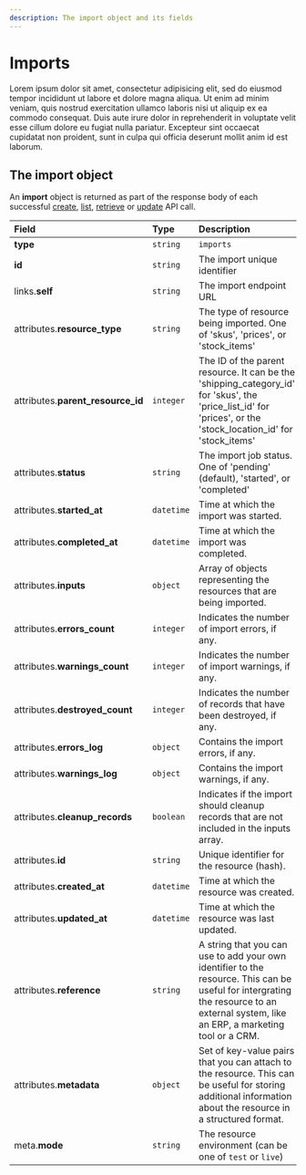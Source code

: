 ```yaml
---
description: The import object and its fields
---
```


# Imports

Lorem ipsum dolor sit amet, consectetur adipisicing elit, sed do eiusmod tempor incididunt ut labore et dolore magna aliqua. Ut enim ad minim veniam, quis nostrud exercitation ullamco laboris nisi ut aliquip ex ea commodo consequat. Duis aute irure dolor in reprehenderit in voluptate velit esse cillum dolore eu fugiat nulla pariatur. Excepteur sint occaecat cupidatat non proident, sunt in culpa qui officia deserunt mollit anim id est laborum.

## The import object

An **import** object is returned as part of the response body of each successful [create](https://github.com/commercelayer/commercelayer_docs/tree/59b0b081d713240e5ebab57aa88930add73d23e7/resources/imports/create-import.md), [list](https://github.com/commercelayer/commercelayer_docs/tree/59b0b081d713240e5ebab57aa88930add73d23e7/resources/imports/list-all-imports.md), [retrieve](https://github.com/commercelayer/commercelayer_docs/tree/59b0b081d713240e5ebab57aa88930add73d23e7/resources/imports/retrieve-import.md) or [update](https://github.com/commercelayer/commercelayer_docs/tree/59b0b081d713240e5ebab57aa88930add73d23e7/resources/imports/update-import.md) API call.

| Field | Type | Description |
| :--- | :--- | :--- |
| **type** | `string` | `imports` |
| **id** | `string` | The import unique identifier |
| links.**self** | `string` | The import endpoint URL |
| attributes.**resource\_type** | `string` | The type of resource being imported. One of 'skus', 'prices', or 'stock\_items' |
| attributes.**parent\_resource\_id** | `integer` | The ID of the parent resource. It can be the 'shipping\_category\_id' for 'skus', the 'price\_list\_id' for 'prices', or the 'stock\_location\_id' for 'stock\_items' |
| attributes.**status** | `string` | The import job status. One of 'pending' \(default\), 'started', or 'completed' |
| attributes.**started\_at** | `datetime` | Time at which the import was started. |
| attributes.**completed\_at** | `datetime` | Time at which the import was completed. |
| attributes.**inputs** | `object` | Array of objects representing the resources that are being imported. |
| attributes.**errors\_count** | `integer` | Indicates the number of import errors, if any. |
| attributes.**warnings\_count** | `integer` | Indicates the number of import warnings, if any. |
| attributes.**destroyed\_count** | `integer` | Indicates the number of records that have been destroyed, if any. |
| attributes.**errors\_log** | `object` | Contains the import errors, if any. |
| attributes.**warnings\_log** | `object` | Contains the import warnings, if any. |
| attributes.**cleanup\_records** | `boolean` | Indicates if the import should cleanup records that are not included in the inputs array. |
| attributes.**id** | `string` | Unique identifier for the resource \(hash\). |
| attributes.**created\_at** | `datetime` | Time at which the resource was created. |
| attributes.**updated\_at** | `datetime` | Time at which the resource was last updated. |
| attributes.**reference** | `string` | A string that you can use to add your own identifier to the resource. This can be useful for intergrating the resource to an external system, like an ERP, a marketing tool or a CRM. |
| attributes.**metadata** | `object` | Set of key-value pairs that you can attach to the resource. This can be useful for storing additional information about the resource in a structured format. |
| meta.**mode** | `string` | The resource environment \(can be one of `test` or `live`\) |

